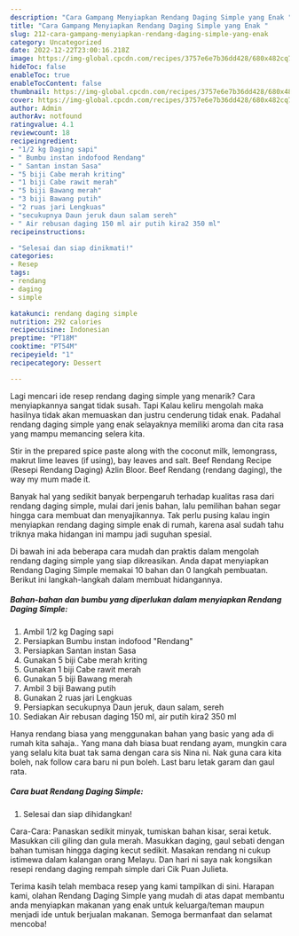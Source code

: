 ```yaml
---
description: "Cara Gampang Menyiapkan Rendang Daging Simple yang Enak "
title: "Cara Gampang Menyiapkan Rendang Daging Simple yang Enak "
slug: 212-cara-gampang-menyiapkan-rendang-daging-simple-yang-enak
category: Uncategorized
date: 2022-12-22T23:00:16.218Z
image: https://img-global.cpcdn.com/recipes/3757e6e7b36dd428/680x482cq70/rendang-daging-simple-foto-resep-utama.jpg
hideToc: false
enableToc: true
enableTocContent: false
thumbnail: https://img-global.cpcdn.com/recipes/3757e6e7b36dd428/680x482cq70/rendang-daging-simple-foto-resep-utama.jpg
cover: https://img-global.cpcdn.com/recipes/3757e6e7b36dd428/680x482cq70/rendang-daging-simple-foto-resep-utama.jpg
author: Admin
authorAv: notfound
ratingvalue: 4.1
reviewcount: 18
recipeingredient:
- "1/2 kg Daging sapi"
- " Bumbu instan indofood Rendang"
- " Santan instan Sasa"
- "5 biji Cabe merah kriting"
- "1 biji Cabe rawit merah"
- "5 biji Bawang merah"
- "3 biji Bawang putih"
- "2 ruas jari Lengkuas"
- "secukupnya Daun jeruk daun salam sereh"
- " Air rebusan daging 150 ml air putih kira2 350 ml"
recipeinstructions:

- "Selesai dan siap dinikmati!"
categories:
- Resep
tags:
- rendang
- daging
- simple

katakunci: rendang daging simple 
nutrition: 292 calories
recipecuisine: Indonesian
preptime: "PT18M"
cooktime: "PT54M"
recipeyield: "1"
recipecategory: Dessert

---
```



Lagi mencari ide resep rendang daging simple yang menarik? Cara menyiapkannya sangat tidak susah. Tapi Kalau keliru mengolah maka hasilnya tidak akan memuaskan dan justru cenderung tidak enak. Padahal rendang daging simple yang enak selayaknya memiliki aroma dan cita rasa yang mampu memancing selera kita.


Stir in the prepared spice paste along with the coconut milk, lemongrass, makrut lime leaves (if using), bay leaves and salt. Beef Rendang Recipe (Resepi Rendang Daging) Azlin Bloor. Beef Rendang (rendang daging), the way my mum made it.

Banyak hal yang sedikit banyak berpengaruh terhadap kualitas rasa dari rendang daging simple, mulai dari jenis bahan, lalu pemilihan bahan segar hingga cara membuat dan menyajikannya. Tak perlu pusing kalau ingin menyiapkan rendang daging simple enak di rumah, karena asal sudah tahu triknya maka hidangan ini mampu jadi suguhan spesial.


Di bawah ini ada beberapa cara mudah dan praktis dalam mengolah rendang daging simple yang siap dikreasikan. Anda dapat menyiapkan Rendang Daging Simple memakai 10 bahan dan 0 langkah pembuatan. Berikut ini langkah-langkah dalam membuat hidangannya.

<!--inarticleads1-->

##### Bahan-bahan dan bumbu yang diperlukan dalam menyiapkan Rendang Daging Simple:

1. Ambil 1/2 kg Daging sapi
1. Persiapkan  Bumbu instan indofood &#34;Rendang&#34;
1. Persiapkan  Santan instan Sasa
1. Gunakan 5 biji Cabe merah kriting
1. Gunakan 1 biji Cabe rawit merah
1. Gunakan 5 biji Bawang merah
1. Ambil 3 biji Bawang putih
1. Gunakan 2 ruas jari Lengkuas
1. Persiapkan secukupnya Daun jeruk, daun salam, sereh
1. Sediakan  Air rebusan daging 150 ml, air putih kira2 350 ml


Hanya rendang biasa yang menggunakan bahan yang basic yang ada di rumah kita sahaja.. Yang mana dah biasa buat rendang ayam, mungkin cara yang selalu kita buat tak sama dengan cara sis Nina ni. Nak guna cara kita boleh, nak follow cara baru ni pun boleh. Last baru letak garam dan gaul rata. 

<!--inarticleads2-->

##### Cara buat Rendang Daging Simple:


1. Selesai dan siap dihidangkan!

Cara-Cara: Panaskan sedikit minyak, tumiskan bahan kisar, serai ketuk. Masukkan cili giling dan gula merah. Masukkan daging, gaul sebati dengan bahan tumisan hingga daging kecut sedikit. Masakan rendang ni cukup istimewa dalam kalangan orang Melayu. Dan hari ni saya nak kongsikan resepi rendang daging rempah simple dari Cik Puan Julieta. 

Terima kasih telah membaca resep yang kami tampilkan di sini. Harapan kami, olahan Rendang Daging Simple yang mudah di atas dapat membantu anda menyiapkan makanan yang enak untuk keluarga/teman maupun menjadi ide untuk berjualan makanan. Semoga bermanfaat dan selamat mencoba!
